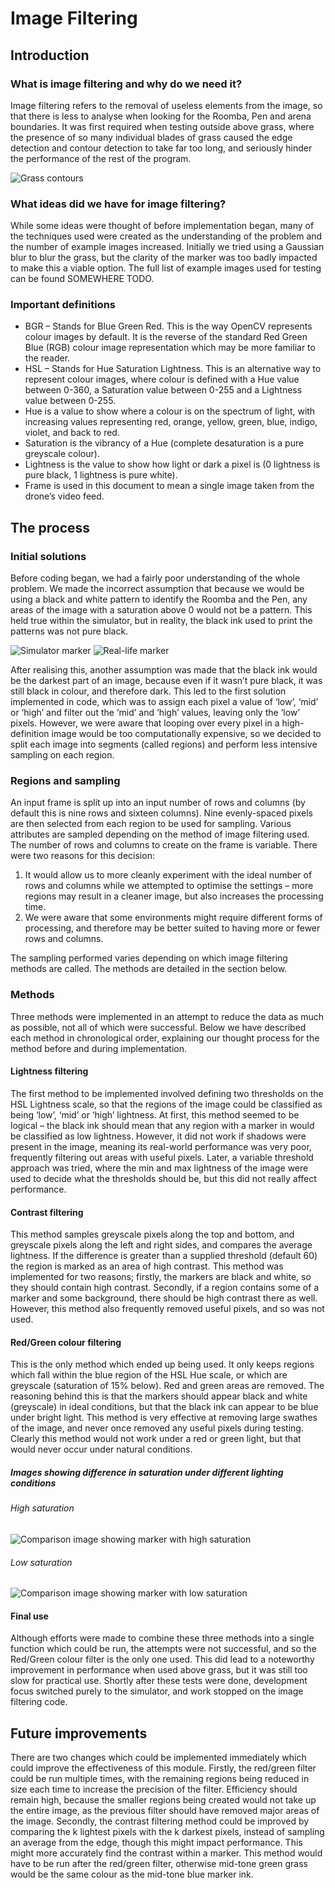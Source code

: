 # Image Filtering

## Introduction

### What is image filtering and why do we need it?

Image filtering refers to the removal of useless elements from the image, so that there is less to analyse when looking for the Roomba, Pen and arena boundaries. It was first required when testing outside above grass, where the presence of so many individual blades of grass caused the edge detection and contour detection to take far too long, and seriously hinder the performance of the rest of the program.

![Grass contours](images/grassContours1.jpg "The contours drawn when grass is present in the frame.")

### What ideas did we have for image filtering?
While some ideas were thought of before implementation began, many of the techniques used were created as the understanding of the problem and the number of example images increased. Initially we tried using a Gaussian blur to blur the grass, but the clarity of the marker was too badly impacted to make this a viable option. The full list of example images used for testing can be found SOMEWHERE TODO.

### Important definitions

- BGR – Stands for Blue Green Red. This is the way OpenCV represents colour images by default. It is the reverse of the standard Red Green Blue (RGB) colour image representation which may be more familiar to the reader.
- HSL – Stands for Hue Saturation Lightness. This is an alternative way to represent colour images, where colour is defined with a Hue value between 0-360, a Saturation value between 0-255 and a Lightness value between 0-255.
- Hue is a value to show where a colour is on the spectrum of light, with increasing values representing red, orange, yellow, green, blue, indigo, violet, and back to red.
- Saturation is the vibrancy of a Hue (complete desaturation is a pure greyscale colour).
- Lightness is the value to show how light or dark a pixel is (0 lightness is pure black, 1 lightness is pure white).
- Frame is used in this document to mean a single image taken from the drone’s video feed.

## The process

### Initial solutions

Before coding began, we had a fairly poor understanding of the whole problem. We made the incorrect assumption that because we would be using a black and white pattern to identify the Roomba and the Pen, any areas of the image with a saturation above 0 would not be a pattern. This held true within the simulator, but in reality, the black ink used to print the patterns was not pure black.

![Simulator marker](images/FakePinkBound2.png "Marker colour as it appears in the simulator")
![Real-life marker](images/grass2.png "Marker colour as it appears in real life")

After realising this, another assumption was made that the black ink would be the darkest part of an image, because even if it wasn’t pure black, it was still black in colour, and therefore dark. This led to the first solution implemented in code, which was to assign each pixel a value of ‘low’, ‘mid’ or ‘high’ and filter out the ‘mid’ and ‘high’ values, leaving only the ‘low’ pixels. However, we were aware that looping over every pixel in a high-definition image would be too computationally expensive, so we decided to split each image into segments (called regions) and perform less intensive sampling on each region.

### Regions and sampling

An input frame is split up into an input number of rows and columns (by default this is nine rows and sixteen columns). Nine evenly-spaced pixels are then selected from each region to be used for sampling. Various attributes are sampled depending on the method of image filtering used.
The number of rows and columns to create on the frame is variable. There were two reasons for this decision:

1. It would allow us to more cleanly experiment with the ideal number of rows and columns while we attempted to optimise the settings – more regions may result in a cleaner image, but also increases the processing time.
2. We were aware that some environments might require different forms of processing, and therefore may be better suited to having more or fewer rows and columns.

The sampling performed varies depending on which image filtering methods are called. The methods are detailed in the section below.

### Methods

Three methods were implemented in an attempt to reduce the data as much as possible, not all of which were successful. Below we have described each method in chronological order, explaining our thought process for the method before and during implementation.

#### Lightness filtering

The first method to be implemented involved defining two thresholds on the HSL Lightness scale, so that the regions of the image could be classified as being ‘low’, ‘mid’ or ‘high’ lightness. At first, this method seemed to be logical – the black ink should mean that any region with a marker in would be classified as low lightness. However, it did not work if shadows were present in the image, meaning its real-world performance was very poor, frequently filtering out areas with useful pixels. Later, a variable threshold approach was tried, where the min and max lightness of the image were used to decide what the thresholds should be, but this did not really affect performance.

#### Contrast filtering

This method samples greyscale pixels along the top and bottom, and greyscale pixels along the left and right sides, and compares the average lightness. If the difference is greater than a supplied threshold (default 60) the region is marked as an area of high contrast. This method was implemented for two reasons; firstly, the markers are black and white, so they should contain high contrast. Secondly, if a region contains some of a marker and some background, there should be high contrast there as well. However, this method also frequently removed useful pixels, and so was not used.

#### Red/Green colour filtering

This is the only method which ended up being used. It only keeps regions which fall within the blue region of the HSL Hue scale, or which are greyscale (saturation of 15% below). Red and green areas are removed. The reasoning behind this is that the markers should appear black and white (greyscale) in ideal conditions, but that the black ink can appear to be blue under bright light. This method is very effective at removing large swathes of the image, and never once removed any useful pixels during testing. Clearly this method would not work under a red or green light, but that would never occur under natural conditions.

##### Images showing difference in saturation under different lighting conditions

###### High saturation

![Comparison image showing marker with high saturation](images/image-filtering-marker-high-saturation.png "Marker with high saturation")

###### Low saturation

![Comparison image showing marker with low saturation](images/image-filtering-marker-low-saturation.png "Marker with low saturation")

#### Final use

Although efforts were made to combine these three methods into a single function which could be run, the attempts were not successful, and so the Red/Green colour filter is the only one used. This did lead to a noteworthy improvement in performance when used above grass, but it was still too slow for practical use. Shortly after these tests were done, development focus switched purely to the simulator, and work stopped on the image filtering code.

## Future improvements

There are two changes which could be implemented immediately which could improve the effectiveness of this module.
Firstly, the red/green filter could be run multiple times, with the remaining regions being reduced in size each time to increase the precision of the filter. Efficiency should remain high, because the smaller regions being created would not take up the entire image, as the previous filter should have removed major areas of the image.
Secondly, the contrast filtering method could be improved by comparing the k lightest pixels with the k darkest pixels, instead of sampling an average from the edge, though this might impact performance. This might more accurately find the contrast within a marker. This method would have to be run after the red/green filter, otherwise mid-tone green grass would be the same colour as the mid-tone blue marker ink.